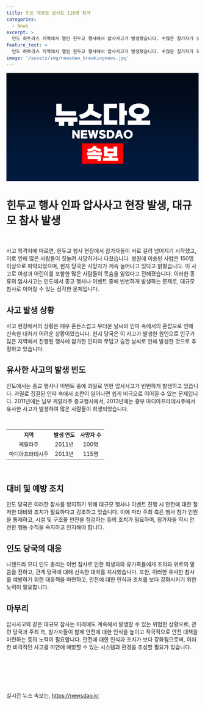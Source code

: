 ```yaml
---
title: 인도 대규모 압사로 116명 참극
categories:
  - News
excerpt: >
  인도 하트라스 지역에서 열린 힌두교 행사에서 압사사고가 발생했습니다. 수많은 참가자가 모인 행사장에서 발걸음이 엉켜 몇몇 참가자들이 사망하고 다수가 부상을 입었습니다. 현지 당국은 습도와 인파로 발생한 사고로 보고 있는 가운데, 주최 측의 허가보다 3배가량 많은 인파가 몰렸다고 전해졌습니다. 이로써 사흘간 100여 명이 목숨을 잃었으며, 유사한 압사사고는 이전에도 발생한 바 있습니다. [카카오톡] YTN 검색해 채널 추가 [전화] 02-398-8585 [메일] social@ytn.co.kr
feature_text: >
  인도 하트라스 지역에서 열린 힌두교 행사에서 압사사고가 발생했습니다. 수많은 참가자가 모인 행사장에서 발걸음이 엉켜 몇몇 참가자들이 사망하고 다수가 부상을 입었습니다. 현지 당국은 습도와 인파로 발생한 사고로 보고 있는 가운데, 주최 측의 허가보다 3배가량 많은 인파가 몰렸다고 전해졌습니다. 이로써 사흘간 100여 명이 목숨을 잃었으며, 유사한 압사사고는 이전에도 발생한 바 있습니다. [카카오톡] YTN 검색해 채널 추가 [전화] 02-398-8585 [메일] social@ytn.co.kr
image: '/assets/img/newsdao_breakingnews.jpg'
---
```


<p><img src="/assets/img/newsdao_breakingnews.jpg" alt="cryptoinkorea 속보" /></p>

<h1 data-ke-size="size28">힌두교 행사 인파 압사사고 현장 발생, 대규모 참사 발생</h1>

<p data-ke-size="size16">&nbsp;</p>

<p>사고 목격자에 따르면, 힌두교 행사 현장에서 참가자들이 서로 걸려 넘어지기 시작했고, 이로 인해 많은 사람들이 짓눌려 사망하거나 다쳤습니다. 병원에 이송된 사람은 150명 이상으로 파악되었으며, 현지 당국은 사망자가 계속 늘어나고 있다고 밝혔습니다. 이 사고로 여성과 어린이를 포함한 많은 사람들이 목숨을 잃었다고 전해졌습니다. 이러한 종류의 압사사고는 인도에서 종교 행사나 이벤트 중에 빈번하게 발생하는 문제로, 대규모 참사로 이어질 수 있는 심각한 문제입니다.</p></p>

<h2 data-ke-size="size26">사고 발생 상황</h2>

<p data-ke-size="size16">사고 현장에서의 상황은 매우 혼돈스럽고 무더운 날씨와 인파 속에서의 혼잡으로 인해 신속한 대처가 어려운 상황이었습니다. 현지 당국은 이 사고가 발생한 원인으로 인구가 많은 지역에서 진행된 행사에 참가한 인파와 무덥고 습한 날씨로 인해 발생한 것으로 추정하고 있습니다.</p>

<h2 data-ke-size="size26">유사한 사고의 발생 빈도</h2>

<p data-ke-size="size16">인도에서는 종교 행사나 이벤트 중에 과밀로 인한 압사사고가 빈번하게 발생하고 있습니다. 과밀로 집결된 인파 속에서 소란이 일어나면 쉽게 비극으로 이어질 수 있는 문제입니다. 2011년에는 남부 케랄라주 종교행사에서, 2013년에는 중부 마디아프라데시주에서 유사한 사고가 발생하여 많은 사람들이 희생되었습니다.</p>

<p data-ke-size="size16">&nbsp;</p>

<table>
    <tbody>
        <tr>
            <td style="text-align: center; height: 17px;"><b>지역</b></td>
            <td style="text-align: center; height: 17px;"><b>발생 연도</b></td>
            <td style="text-align: center; height: 17px;"><b>사망자 수</b></td>
        </tr>
        <tr>
            <td style="text-align: center; height: 17px;">케랄라주</td>
            <td style="text-align: center; height: 17px;">2011년</td>
            <td style="text-align: center; height: 17px;">100명</td>
        </tr>
        <tr>
            <td style="text-align: center; height: 17px;">마디아프라데시주</td>
            <td style="text-align: center; height: 17px;">2013년</td>
            <td style="text-align: center; height: 17px;">115명</td>
        </tr>
    </tbody>
</table>

<p data-ke-size="size16">&nbsp;</p>

<h2 data-ke-size="size26">대비 및 예방 조치</h2>

<p data-ke-size="size16">인도 당국은 이러한 참사를 방지하기 위해 대규모 행사나 이벤트 진행 시 안전에 대한 철저한 대비와 조치가 필요하다고 강조하고 있습니다. 이에 따라 주최 측은 행사 참가 인원을 통제하고, 시설 및 구조물 안전을 점검하는 등의 조치가 필요하며, 참가자들 역시 안전한 행동 수칙을 숙지하고 인지해야 합니다.</p>

<h2 data-ke-size="size26">인도 당국의 대응</h2>

<p data-ke-size="size16">나렌드라 모디 인도 총리는 이번 참사로 인한 희생자와 유가족들에게 조의와 위로의 말씀을 전하고, 관계 당국에 대해 신속한 대처를 지시했습니다. 또한, 이러한 유사한 참사를 예방하기 위한 대응책을 마련하고, 안전에 대한 인식과 조치를 보다 강화시키기 위한 노력이 필요합니다.</p>

<h2 data-ke-size="size26">마무리</h2>

<p data-ke-size="size16">압사사고와 같은 대규모 참사는 미래에도 계속해서 발생할 수 있는 위험한 상황으로, 관련 당국과 주최 측, 참가자들이 함께 안전에 대한 인식을 높이고 적극적으로 안전 대책을 마련하는 등의 노력이 필요합니다. 안전에 대한 인식과 조치가 보다 강화됨으로써, 이러한 비극적인 사고를 미연에 예방할 수 있는 시스템과 환경을 조성할 필요가 있습니다.</p>

<p data-ke-size="size16">&nbsp;</p>

<p data-ke-size="size16">&nbsp;</p>

<p data-ke-size="size16">&nbsp;</p>
실시간 뉴스 속보는, <a href="https://newsdao.kr" rel="dofollow">https://newsdao.kr</a>


